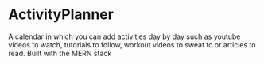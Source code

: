 # ActivityPlanner
A calendar in which you can add activities day by day such as youtube videos to watch, tutorials to follow, workout videos to sweat to or articles to read. Built with the MERN stack
